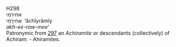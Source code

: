 <body>
  <p>H298<br>  אחירמי  <br> אֲחִירָמִי  ‎  ‘ăchı̂yrâmı̂y  <br><i>akh-ee-raw-mee‘ </i><br>Patronymic from <a href="h0297.htm">297</a>  an <i>Achiramite</i> or descendants (collectively) of Achiram: - Ahiramites.<br></p>
 </body>